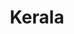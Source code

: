 ---
title: Kerala
crosslinks:
- india
- askreddit
- indiadiscussion
- MuseumOfReddit
- worldnews
- GrMD
- italy
- explainlikeimfive
- AnimalsBeingJerks
- Ask_Politics
- Bitcoin
- IndiaSpeaks
- startrek
- aroor
- NeutralPolitics
- communism
- IndiaNonPolitical
---